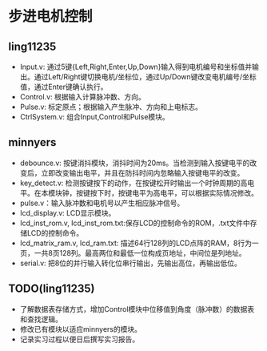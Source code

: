 # 步进电机控制
## ling11235
- Input.v: 通过5键{Left,Right,Enter,Up,Down}输入得到电机编号和坐标值并输出。通过Left/Right键切换电机/坐标位，通过Up/Down键改变电机编号/坐标值，通过Enter键确认执行。
- Control.v: 根据输入计算脉冲数、方向。
- Pulse.v: 标定原点；根据输入产生脉冲、方向和上电标志。
- CtrlSystem.v: 组合Input,Control和Pulse模块。

## minnyers
- debounce.v: 按键消抖模块，消抖时间为20ms。当检测到输入按键电平的改变后，立即改变输出电平，并且在防抖时间内忽略输入按键电平的改变。
- key_detect.v: 检测按键按下的动作，在按键松开时输出一个时钟周期的高电平。在本模块钟，按键按下时，按键电平为高电平，可以根据实际情况修改。
- pulse.v：输入脉冲数和电机号以产生相应脉冲信号。
- lcd_display.v: LCD显示模块。
- lcd_inst_rom.v, lcd_inst_rom.txt:保存LCD的控制命令的ROM，.txt文件中存储LCD的控制命令。
- lcd_matrix_ram.v, lcd_ram.txt: 描述64行128列的LCD点阵的RAM，8行为一页，一共8页128列。最高两位和最低一位构成页地址，中间位是列地址。
- serial.v: 把8位的并行输入转化位串行输出，先输出高位，再输出低位。


## TODO(ling11235)
- 了解数据表存储方式，增加Control模块中位移值到角度（脉冲数）的数据表和查找逻辑。
- 修改已有模块以适应minnyers的模块。
- 记录实习过程以便日后撰写实习报告。
